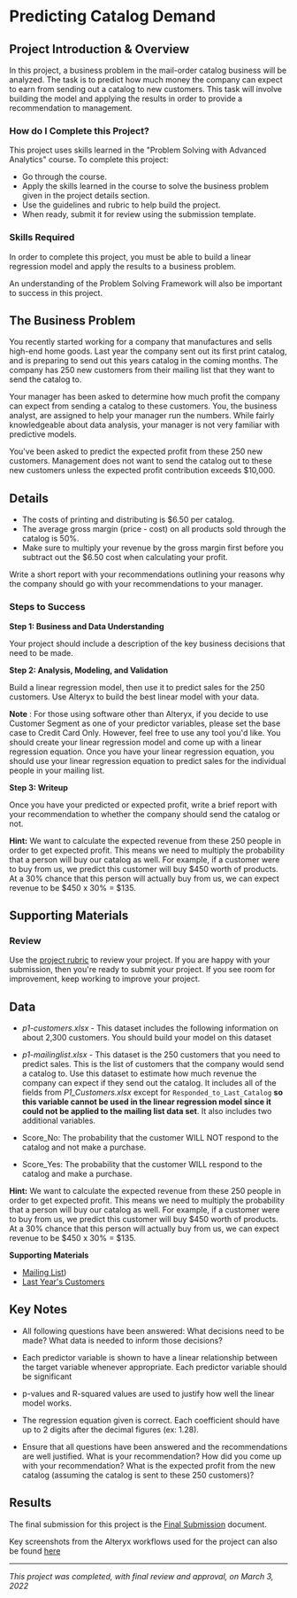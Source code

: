 # **Predicting Catalog Demand**
## **Project Introduction & Overview**

In this project, a business problem in the mail-order catalog business will be analyzed. The task is to predict how much money the company can expect to earn from sending out a catalog to new customers. This task will involve building the model and applying the results in order to provide a recommendation to management.

### **How do I Complete this Project?**

This project uses skills learned in the "Problem Solving with Advanced Analytics" course. To complete this project:

- Go through the course.
- Apply the skills learned in the course to solve the business problem given in the project details section.
- Use the guidelines and rubric to help build the project.
- When ready, submit it for review using the submission template.


### **Skills Required**
In order to complete this project, you must be able to build a linear regression model and apply the results to a business problem.

An understanding of the Problem Solving Framework will also be important to success in this project.

## **The Business Problem**
You recently started working for a company that manufactures and sells high-end home goods. Last year the company sent out its first print catalog, and is preparing to send out this years catalog in the coming months. The company has 250 new customers from their mailing list that they want to send the catalog to.

Your manager has been asked to determine how much profit the company can expect from sending a catalog to these customers. You, the business analyst, are assigned to help your manager run the numbers. While fairly knowledgeable about data analysis, your manager is not very familiar with predictive models.

You've been asked to predict the expected profit from these 250 new customers. Management does not want to send the catalog out to these new customers unless the expected profit contribution exceeds $10,000.

## **Details**

- The costs of printing and distributing is $6.50 per catalog.
- The average gross margin (price - cost) on all products sold through the catalog is 50%.
- Make sure to multiply your revenue by the gross margin first before you subtract out the $6.50 cost when calculating your profit.

Write a short report with your recommendations outlining your reasons why the company should go with your recommendations to your manager.

### **Steps to Success**

**Step 1: Business and Data Understanding**

Your project should include a description of the key business decisions that need to be made.

**Step 2: Analysis, Modeling, and Validation**

Build a linear regression model, then use it to predict sales for the 250 customers. Use Alteryx to build the best linear model with your data.

**Note** : For those using software other than Alteryx, if you decide to use Customer Segment as one of your predictor variables, please set the base case to Credit Card Only.
However, feel free to use any tool you'd like. You should create your linear regression model and come up with a linear regression equation.
Once you have your linear regression equation, you should use your linear regression equation to predict sales for the individual people in your mailing list.

**Step 3: Writeup**

Once you have your predicted or expected profit, write a brief report with your recommendation to whether the company should send the catalog or not.

**Hint:**  We want to calculate the expected revenue from these 250 people in order to get expected profit. This means we need to multiply the probability that a person will buy our catalog as well. For example, if a customer were to buy from us, we predict this customer will buy $450 worth of products. At a 30% chance that this person will actually buy from us, we can expect revenue to be $450 x 30% = $135.

## **Supporting Materials**

### **Review**

Use the [project rubric](https://review.udacity.com/#!/rubrics/186/view) to review your project. If you are happy with your submission, then you're ready to submit your project. If you see room for improvement, keep working to improve your project.

## **Data**

- _p1-customers.xlsx_ - This dataset includes the following information on about 2,300 customers. You should build your model on this dataset


- _p1-mailinglist.xlsx_ - This dataset is the 250 customers that you need to predict sales. This is the list of customers that the company would send a catalog to. Use this dataset to estimate how much revenue the company can expect if they send out the catalog. It includes all of the fields from *P1_Customers.xlsx* except for `Responded_to_Last_Catalog`  **so this variable cannot be used in the linear regression model since it could not be applied to the mailing list data set**. It also includes two additional variables.

- Score\_No: The probability that the customer WILL NOT respond to the catalog and not make a purchase.
- Score\_Yes: The probability that the customer WILL respond to the catalog and make a purchase.

**Hint:**  We want to calculate the expected revenue from these 250 people in order to get expected profit. This means we need to multiply the probability that a person will buy our catalog as well. For example, if a customer were to buy from us, we predict this customer will buy $450 worth of products. At a 30% chance that this person will actually buy from us, we can expect revenue to be $450 x 30% = $135.

**Supporting Materials**
- [Mailing List](https://video.udacity-data.com/topher/2017/February/58b0c6aa_p1-mailinglist/p1-mailinglist.xlsx))
- [Last Year's Customers](https://github.com/KOdoi-OJ/Predicting-Catalog-Demand/blob/main/datasets/p1-customers.xlsx)

## **Key Notes**
- All following questions have been answered: What decisions need to be made? What data is needed to inform those decisions?

- Each predictor variable is shown to have a linear relationship between the target variable whenever appropriate. Each predictor variable should be significant

- p-values and R-squared values are used to justify how well the linear model works.

- The regression equation given is correct. Each coefficient should have up to 2 digits after the decimal figures (ex: 1.28).

- Ensure that all questions have been answered and the recommendations are well justified. What is your recommendation? How did you come up with your recommendation? What is the expected profit from the new catalog (assuming the catalog is sent to these 250 customers)?

## **Results**
The final submission for this project is the [Final Submission](https://github.com/KOdoi-OJ/Predicting-Catalog-Demand/blob/main/Final%20Submission%20-%20Predicting%20Catalog%20Demand.pdf) document. 

Key screenshots from the Alteryx workflows used for the project can also be found [here](https://github.com/KOdoi-OJ/Predicting-Catalog-Demand/tree/main/key%20screenshots)


---
*This project was completed, with final review and approval, on March 3, 2022*
